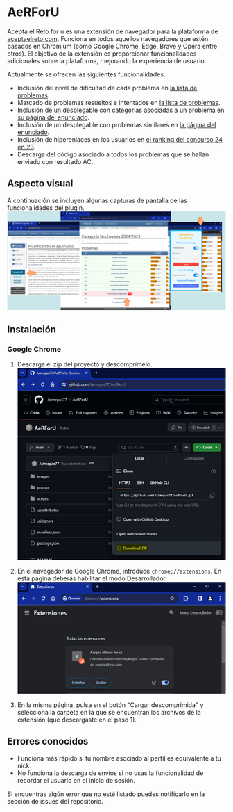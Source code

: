 # AeRForU
Acepta el Reto for u es una extensión de navegador para la plataforma de [aceptaelreto.com](https://aceptaelreto.com).
Funciona en todos aquellos navegadores que estén basados en Chromium (como Google Chrome, Edge, Brave y Opera entre otros).
El objetivo de la extensión es proporcionar funcionalidades adicionales sobre la plataforma, mejorando la experiencia de usuario.

Actualmente se ofrecen las siguientes funcionalidades:
- Inclusión del nivel de dificultad de cada problema en [la lista de problemas](https://aceptaelreto.com/problems/volumes.php/?vol=71).
- Marcado de problemas resueltos e intentados en [la lista de problemas](https://aceptaelreto.com/problems/volumes.php/?vol=71).
- Inclusión de un desplegable con categorías asociadas a un problema en [su página del enunciado](https://aceptaelreto.com/problem/statement.php?id=116).
- Inclusión de un desplegable con problemas similares en [la página del enunciado](https://aceptaelreto.com/problem/statement.php?id=116).
- Inclusión de hiperenlaces en los usuarios en [el ranking del concurso 24 en 23](https://aceptaelreto.com/24en23/2025/clasificacion.php).
- Descarga del código asociado a todos los problemas que se hallan enviado con resultado AC.

## Aspecto visual
A continuación se incluyen algunas capturas de pantalla de las funcionalidades del plugin.
![Ejemplo del plugin sobre los problemas de Las 12 uvas (2023)](/images/example3.png)

## Instalación
### Google Chrome
1. Descarga el zip del proyecto y descomprímelo.
![Ejemplo de descargar como zip](/images/step1.jpg)

2. En el navegador de Google Chrome, introduce `chrome://extensions`. En esta
página deberás habilitar el modo Desarrollador.
![Ejemplo del chrome://extensions](/images/step2.jpg)

3. En la misma página, pulsa en el botón "Cargar descomprimida" y selecciona la carpeta en la que se encuentran los archivos de la extensión (que descargaste en el paso 1).

## Errores conocidos
- Funciona más rápido si tu nombre asociado al perfil es equivalente a tu nick.
- No funciona la descarga de envíos si no usas la funcionalidad de recordar el usuario en el inicio de sesión.

Si encuentras algún error que no esté listado puedes notificarlo en la sección de issues del repositorio.
